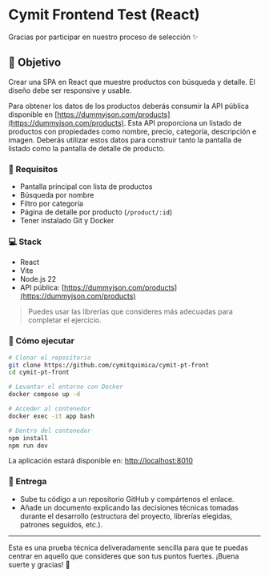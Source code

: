 # Cymit Frontend Test (React)

Gracias por participar en nuestro proceso de selección ✨

## 🧪 Objetivo

Crear una SPA en React que muestre productos con búsqueda y detalle. El diseño debe ser responsive y usable.

Para obtener los datos de los productos deberás consumir la API pública disponible en [https://dummyjson.com/products](https://dummyjson.com/products). Esta API proporciona un listado de productos con propiedades como nombre, precio, categoría, descripción e imagen. Deberás utilizar estos datos para construir tanto la pantalla de listado como la pantalla de detalle de producto.

### 📜 Requisitos

- Pantalla principal con lista de productos
- Búsqueda por nombre
- Filtro por categoría
- Página de detalle por producto (`/product/:id`)
- Tener instalado Git y Docker

### 💻 Stack

- React
- Vite
- Node.js 22
- API pública: [https://dummyjson.com/products](https://dummyjson.com/products)

> Puedes usar las librerías que consideres más adecuadas para completar el ejercicio.

### 🚀 Cómo ejecutar

```bash
# Clonar el repositorio
git clone https://github.com/cymitquimica/cymit-pt-front
cd cymit-pt-front

# Levantar el entorno con Docker
docker compose up -d

# Acceder al contenedor
docker exec -it app bash

# Dentro del contenedor
npm install
npm run dev
```

La aplicación estará disponible en: [http://localhost:8010](http://localhost:8010)

### 📄 Entrega

- Sube tu código a un repositorio GitHub y compártenos el enlace.
- Añade un documento explicando las decisiones técnicas tomadas durante el desarrollo (estructura del proyecto,
librerías elegidas, patrones seguidos, etc.).

---
Esta es una prueba técnica deliveradamente sencilla para que te puedas centrar en aquello que consideres que son tus puntos fuertes.
¡Buena suerte y gracias! 🙌

